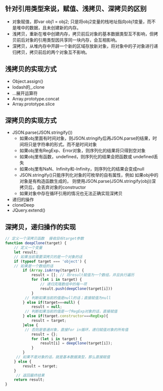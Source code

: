 ## 针对引用类型来说，赋值、浅拷贝、深拷贝的区别

- 对象赋值，即var obj1 = obj2; 只是将obj2变量的栈地址指向obj1变量，而不是堆中的数据，且未创建新的内存。
- 浅拷贝，重新在堆中创建内存，拷贝前后对象的基本数据类型互不影响，但拷贝前后对象的引用类型因共享同一块内存，会互相影响。
- 深拷贝，从堆内存中开辟一个新的区域存放新对象，将对象中的子对象进行递归拷贝，拷贝前后的两个对象互不影响。

## 浅拷贝的实现方式

- Object.assign()
- lodash的_.clone
- ...展开运算符
- Array.prototype.concat
- Array.prototype.slice

## 深拷贝的实现方式
- JSON.parse(JSON.stringify())
  - 如果obj里面有时间对象，则JSON.stringify后再JSON.parse的结果，时间将只是字符串的形式。而不是时间对象
  - 如果obj里有RegExp、Error对象，则序列化的结果将只得到空对象
  - 如果obj里有函数，undefined，则序列化的结果会把函数或 undefined丢失
  - 如果obj里有NaN、Infinity和-Infinity，则序列化的结果会变成null
  - JSON.stringify()只能序列化对象的可枚举的自有属性，例如 如果obj中的对象是有构造函数生成的，  则使用JSON.parse(JSON.stringify(obj))深拷贝后，会丢弃对象的constructor
  - 如果对象中存在循环引用的情况也无法正确实现深拷贝
- 递归的操作
- cloneDeep
- JQuery.extend()


## 深拷贝，递归操作的实现

```js
// 定义一个深拷贝函数  接收目标target参数
function deepClone(target) {
    // 定义一个变量
    let result;
    // 如果当前需要深拷贝的是一个对象的话
    if (typeof target === 'object') {
    // 如果是一个数组的话
        if (Array.isArray(target)) {
            result = []; // 将result赋值为一个数组，并且执行遍历
            for (let i in target) {
                // 递归克隆数组中的每一项
                result.push(deepClone(target[i]))
            }
         // 判断如果当前的值是null的话；直接赋值为null
        } else if(target===null) {
            result = null;
         // 判断如果当前的值是一个RegExp对象的话，直接赋值    
        } else if(target.constructor===RegExp){
            result = target;
        }else {
         // 否则是普通对象，直接for in循环，递归赋值对象的所有值
            result = {};
            for (let i in target) {
                result[i] = deepClone(target[i]);
            }
        }
     // 如果不是对象的话，就是基本数据类型，那么直接赋值
    } else {
        result = target;
    }
     // 返回最终结果
    return result;
}
```
